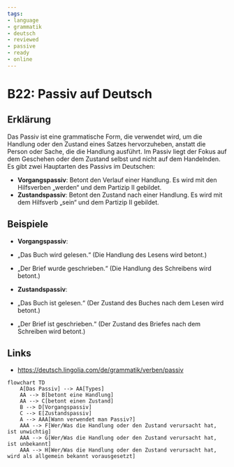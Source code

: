 ```yaml
---
tags:
- language
- grammatik
- deutsch
- reviewed
- passive
- ready
- online
---
```


# B22: Passiv auf Deutsch

## Erklärung

Das Passiv ist eine grammatische Form, die verwendet wird, um die Handlung oder den Zustand eines Satzes hervorzuheben, anstatt die Person oder Sache, die die Handlung ausführt. Im Passiv liegt der Fokus auf dem Geschehen oder dem Zustand selbst und nicht auf dem Handelnden. Es gibt zwei Hauptarten des Passivs im Deutschen:

- __Vorgangspassiv__: Betont den Verlauf einer Handlung. Es wird mit den Hilfsverben „werden“ und dem Partizip II gebildet.
- __Zustandspassiv__: Betont den Zustand nach einer Handlung. Es wird mit dem Hilfsverb „sein“ und dem Partizip II gebildet.

## Beispiele

- __Vorgangspassiv__:
- „Das Buch wird gelesen.“ (Die Handlung des Lesens wird betont.)
- „Der Brief wurde geschrieben.“ (Die Handlung des Schreibens wird betont.)

- __Zustandspassiv__:
- „Das Buch ist gelesen.“ (Der Zustand des Buches nach dem Lesen wird betont.)
- „Der Brief ist geschrieben.“ (Der Zustand des Briefes nach dem Schreiben wird betont.)

## Links

- <https://deutsch.lingolia.com/de/grammatik/verben/passiv>

```mermaid
flowchart TD
    A[Das Passiv] --> AA[Types]
    AA --> B[betont eine Handlung]
    AA --> C[betont einen Zustand]
    B --> D[Vorgangspassiv]
    C --> E[Zustandspassiv]
    A --> AAA[Wann verwendet man Passiv?]
    AAA --> F[Wer/Was die Handlung oder den Zustand verursacht hat, ist unwichtig]
    AAA --> G[Wer/Was die Handlung oder den Zustand verursacht hat, ist unbekannt]
    AAA --> H[Wer/Was die Handlung oder den Zustand verursacht hat, wird als allgemein bekannt vorausgesetzt]
```
